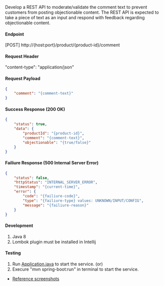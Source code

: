 Develop a REST API to moderate/validate the comment text to prevent customers from posting objectionable content. The REST API is expected to take a piece of text as an input and respond with feedback regarding objectionable content.

#### Endpoint
[POST] http://{host:port}/product/{product-id}/comment

#### Request Header
"content-type": "application/json"

#### Request Payload
```json
{
    "comment": "{comment-text}"
}
```
#### Success Response (200 OK)
```json
{
    "status": true,
    "data": {
        "productId": "{product-id}",
        "comment": "{comment-text}",
        "objectionable": "{true/false}"
    }
}
```
#### Failiure Response (500 Internal Server Error)
```json
{
    "status": false,
    "httpStatus": "INTERNAL_SERVER_ERROR",
    "timestamp": "{current-time}",
    "error": {
        "code": "{failiure-code}",
        "type": "{failiure-type} values: UNKNOWN/INPUT/CONFIG",
        "message": "{failiure-reason}"
    }
}
```

#### Development

1. Java 8
2. Lombok plugin must be installed in Intellij

#### Testing
1. Run [Application.java](https://github.com/ran-jit/product-service/blob/master/src/main/java/com/product/Application.java) to start the service. (or)
2. Execure "mvn spring-boot:run" in terminal to start the service.

- [Reference screenshots](https://github.com/ran-jit/product-service/tree/master/src/main/resources/reference-screenshots)
